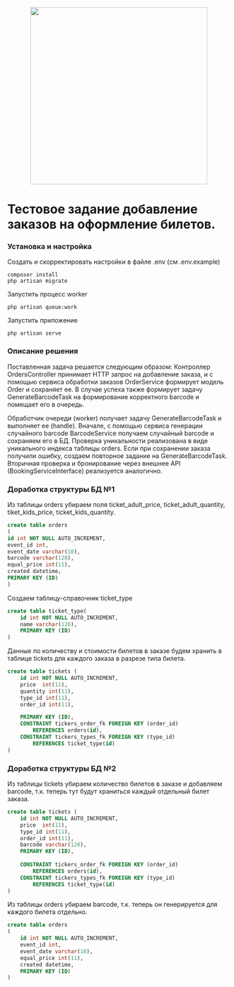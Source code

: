 <p align="center"><a href="https://laravel.com" target="_blank"><img src="https://raw.githubusercontent.com/laravel/art/master/logo-lockup/5%20SVG/2%20CMYK/1%20Full%20Color/laravel-logolockup-cmyk-red.svg" width="400"></a></p>

# Тестовое задание добавление заказов на оформление билетов. 

### Установка и настройка
Создать и скорректировать настройки в файле .env (см .env.example)

```
composer install
php artisan migrate 
```

Запустить процесс worker
```
php artisan queue:work
```

Запустить приложение
```
php artisan serve
```

### Описание решения
Поставленная задача решается следующим образом:
Контроллер OrdersController принимает HTTP запрос на добавление заказа, и с помощью сервиса обработки заказов OrderService формирует модель Order и сохраняет ее. 
В случае успеха также формирует задачу GenerateBarcodeTask на формирование корректного barcode и помещает его в очередь.

Обработчик очереди (worker) получает задачу GenerateBarcodeTask и выполняет ее (handle). 
Вначале, с помощью сервиса генерации случайного barcode BarcodeService получаем случайный barcode и сохраняем его в БД.
Проверка уникальности реализована в виде уникального индекса таблицы orders. Если при сохранении заказа получили ошибку, создаем повторное задание на GenerateBarcodeTask.
Вторичная проверка и бронирование через внешнее API (BookingServiceInterface) реализуется аналогично.

### Доработка структуры БД №1
Из таблицы orders убираем поля ticket_adult_price, ticket_adult_quantity, tiket_kids_price, ticket_kids_quantity.
```sql
create table orders
(
id int NOT NULL AUTO_INCREMENT,
event_id int,
event_date varchar(10),
barcode varchar(120),
equal_price int(11),
created datetime,
PRIMARY KEY (ID)
)
```

Создаем таблицу-справочник ticket_type
```sql
create table ticket_type(
    id int NOT NULL AUTO_INCREMENT,
    name varchar(120),
    PRIMARY KEY (ID) 
)
```
Данные по количеству и стоимости билетов в заказе будем хранить в таблице tickets для каждого заказа в разрезе типа билета.
```sql
create table tickets (
    id int NOT NULL AUTO_INCREMENT,
    price  int(11),  
    quantity int(11), 
    type_id int(11),
    order_id int(11),

    PRIMARY KEY (ID),
    CONSTRAINT tickers_order_fk FOREIGN KEY (order_id)
        REFERENCES orders(id),
    CONSTRAINT tickers_types_fk FOREIGN KEY (type_id)
        REFERENCES ticket_type(id)
)
```

### Доработка структуры БД №2
Из таблицы tickets убираем количество билетов в заказе и добавляем barcode, т.к. теперь тут будут храниться каждый отдельный билет заказа.
```sql
create table tickets (
    id int NOT NULL AUTO_INCREMENT,
    price  int(11),  
    type_id int(11),
    order_id int(11),
    barcode varchar(120),
    PRIMARY KEY (ID),
    
    CONSTRAINT tickers_order_fk FOREIGN KEY (order_id)
        REFERENCES orders(id),
    CONSTRAINT tickers_types_fk FOREIGN KEY (type_id)
        REFERENCES ticket_type(id)
)
```
Из таблицы orders убираем barcode, т.к. теперь он генерируется для каждого билета отдельно.
```sql
create table orders 
(
    id int NOT NULL AUTO_INCREMENT,
    event_id int,
    event_date varchar(10),
    equal_price int(11),
    created datetime,
    PRIMARY KEY (ID)
)
```
